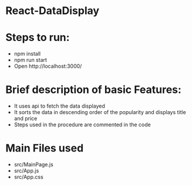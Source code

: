 # React-DataDisplay
Steps to run:
===============
- npm install
- npm run start
- Open http://localhost:3000/

Brief description of basic Features:
====================================
- It uses api to fetch the data displayed
- It sorts the data in descending order of the popularity and displays title and price
- Steps used in the procedure are commented in the code

Main Files used
==================
- src/MainPage.js
- src/App.js
- src/App.css

